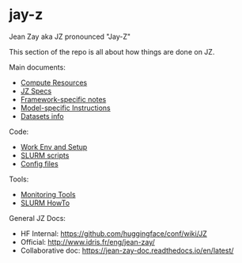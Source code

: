 # jay-z

Jean Zay aka JZ pronounced "Jay-Z"

This section of the repo is all about how things are done on JZ.

Main documents:

- [Compute Resources](./compute-resources.md)
- [JZ Specs](./hpc-specs.md)
- [Framework-specific notes](./frameworks/)
- [Model-specific Instructions](./archs/)
- [Datasets info](./data/)

Code:
- [Work Env and Setup](./envs/README.md)
- [SLURM scripts](./scripts/)
- [Config files](./configs/)

Tools:
- [Monitoring Tools](./monitoring.md)
- [SLURM HowTo](./slurm/)

General JZ Docs:

- HF Internal: https://github.com/huggingface/conf/wiki/JZ
- Official: http://www.idris.fr/eng/jean-zay/
- Collaborative doc: https://jean-zay-doc.readthedocs.io/en/latest/
